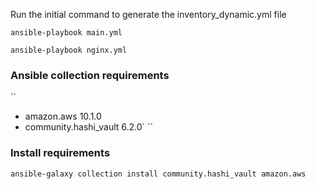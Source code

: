 Run the initial command to generate the inventory_dynamic.yml file

```
ansible-playbook main.yml

```

```
ansible-playbook nginx.yml

```

### Ansible collection requirements

``

- amazon.aws 10.1.0
- community.hashi_vault 6.2.0`
  ``

### Install requirements

```
ansible-galaxy collection install community.hashi_vault amazon.aws
```
